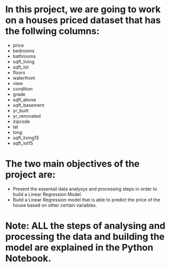 # In this project, we are going to work on a houses priced dataset that has the follwing columns:
- price 	
- bedrooms 	
- bathrooms 	
- sqft_living 	
- sqft_lot 	
- floors
- waterfront
- view 
- condition
- grade 
- sqft_above 
- sqft_basement 
- yr_built 
- yr_renovated 
- zipcode
- lat 
- long 
- sqft_living15 
- sqft_lot15


# The two main objectives of the project are:
- Present the essentail data analysys and processing steps in order to build a Linear Regression Model.
- Build a Linear Regression model that is able to predict the price of the house based on other certain variables. 



# Note: ALL the steps of analysing and processing the data and building  the model are explained in the Python Notebook.
 
 
 
